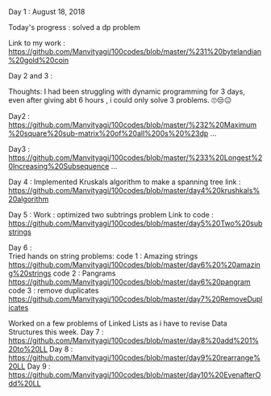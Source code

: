 Day 1 : August 18, 2018

Today's progress : solved a dp problem

Link to my work : https://github.com/Manvityagi/100codes/blob/master/%231%20bytelandian%20gold%20coin


Day 2 and 3 : 

Thoughts: I had been struggling with dynamic programming for 3 days, even after giving abt 6 hours , i could only solve 3 problems. 🙄😒😐

Day2 : https://github.com/Manvityagi/100codes/blob/master/%232%20Maximum%20square%20sub-matrix%20of%20all%200s%20%23dp …


Day3 : https://github.com/Manvityagi/100codes/blob/master/%233%20Longest%20Increasing%20Subsequence …


Day 4 : Implemented Kruskals algorithm to make a spanning tree
link : https://github.com/Manvityagi/100codes/blob/master/day4%20krushkals%20algorithm


Day 5 : Work : optimized two subtrings problem
Link to code :
https://github.com/Manvityagi/100codes/blob/master/day5%20Two%20substrings

Day 6 :  
Tried hands on string problems:
code 1 : Amazing strings https://github.com/Manvityagi/100codes/blob/master/day6%20%20amazing%20strings 
code 2 : Pangrams
https://github.com/Manvityagi/100codes/blob/master/day6%20pangram
code 3 : remove duplicates
https://github.com/Manvityagi/100codes/blob/master/day7%20RemoveDuplicates


Worked on a few problems of Linked Lists as i have to revise Data Structures this week.
Day 7 : https://github.com/Manvityagi/100codes/blob/master/day8%20add%201%20to%20LL
Day 8 : https://github.com/Manvityagi/100codes/blob/master/day9%20rearrange%20LL
Day 9 : https://github.com/Manvityagi/100codes/blob/master/day10%20EvenafterOdd%20LL



